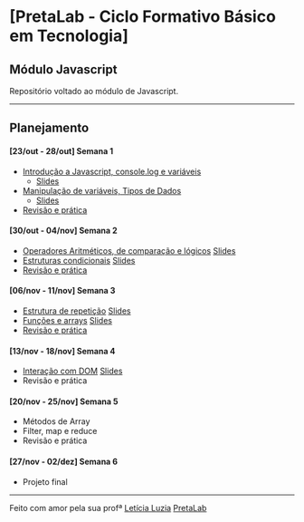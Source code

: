# [PretaLab - Ciclo Formativo Básico em Tecnologia]
## Módulo Javascript

Repositório voltado ao módulo de Javascript.

---
## Planejamento 
#### [23/out - 28/out] Semana 1 
- [Introdução a Javascript, console.log e variáveis](/semana01/aula01/)
    - [Slides](https://www.canva.com/design/DAFyMRMyIVo/0_URHpGDlPC5CTNSuOnJsg/view?utm_content=DAFyMRMyIVo&utm_campaign=designshare&utm_medium=link&utm_source=editor)
- [Manipulação de variáveis, Tipos de Dados](/semana01/aula02/)
    - [Slides](https://www.canva.com/design/DAFyXgYlRXc/VR70HoJZh4-DICtrnfoiSw/view?utm_content=DAFyXgYlRXc&utm_campaign=designshare&utm_medium=link&utm_source=editor)
- [Revisão e prática](/semana01/aula03/)

#### [30/out - 04/nov] Semana 2
- [Operadores Aritméticos, de comparação e lógicos](/semana02/aula04/)
    [Slides](https://www.canva.com/design/DAFy20BoMGg/FTH7JNVxS6boB0XBJbTjXA/view?utm_content=DAFy20BoMGg&utm_campaign=designshare&utm_medium=link&utm_source=editor)
- [Estruturas condicionais](/semana02/aula05/)
    [Slides](https://www.canva.com/design/DAFzI0DIJoI/pYu4Nys08MPvBJO-lS2SsQ/view?utm_content=DAFzI0DIJoI&utm_campaign=designshare&utm_medium=link&utm_source=editor)
- [Revisão e prática](/semana02/aula06/)

#### [06/nov - 11/nov] Semana 3
- [Estrutura de repetição](/semana03/aula07/)
    [Slides](https://www.canva.com/design/DAFzfJmJrmU/cG5G2UW69H7BLL88Tg-lJA/view?utm_content=DAFzfJmJrmU&utm_campaign=designshare&utm_medium=link&utm_source=editor)
- [Funções e arrays](/semana03/aula08/)
    [Slides](https://www.canva.com/design/DAFzqvxERsM/CfdtM3IS5fZ9lyeOg81o4A/view?utm_content=DAFzqvxERsM&utm_campaign=designshare&utm_medium=link&utm_source=editor)
- [Revisão e prática](/semana03/aula09/)

#### [13/nov - 18/nov] Semana 4
- [Interação com DOM](/semana04/aula10/)
    [Slides](https://www.canva.com/design/DAF0KeFUlKM/5ky8WNE2BCHiwpwTCx87PA/view?utm_content=DAF0KeFUlKM&utm_campaign=designshare&utm_medium=link&utm_source=editor)
- Revisão e prática

#### [20/nov - 25/nov] Semana 5
- Métodos de Array
- Filter, map e reduce
- Revisão e prática

#### [27/nov - 02/dez] Semana 6
- Projeto final

---
Feito com amor pela sua profª [Letícia Luzia](https://www.linkedin.com/in/leticialuzia/)
[PretaLab](https://www.pretalab.com/)